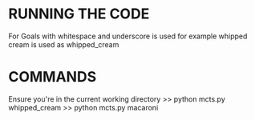 # RUNNING THE CODE
For Goals with whitespace and underscore is used for example whipped cream is used as whipped_cream

# COMMANDS
Ensure you're in the current working directory 
    >> python mcts.py whipped_cream 
    >> python mcts.py macaroni 
